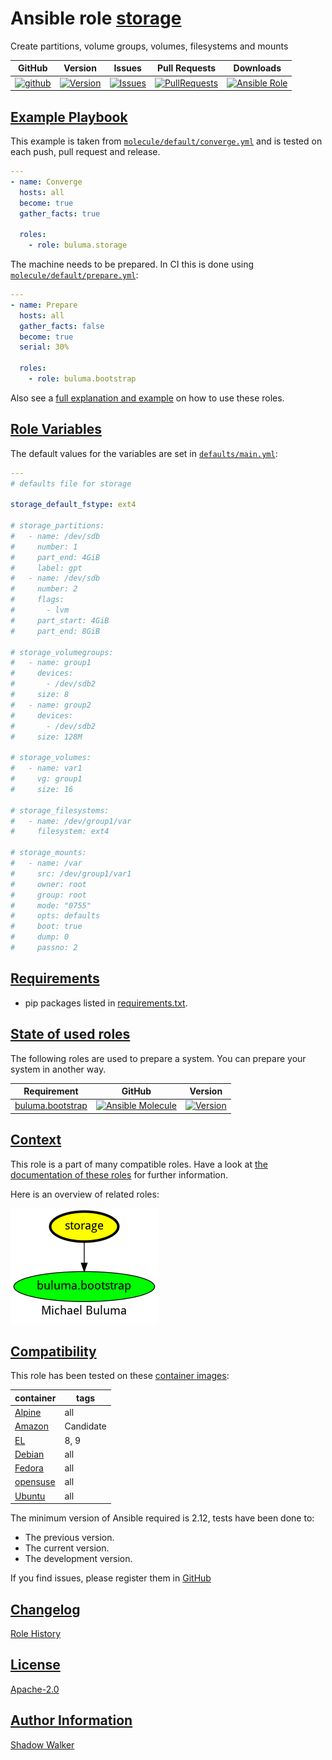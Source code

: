 # Ansible role [storage](https://galaxy.ansible.com/ui/standalone/roles/buluma/storage/documentation)

Create partitions, volume groups, volumes, filesystems and mounts

|GitHub|Version|Issues|Pull Requests|Downloads|
|------|-------|------|-------------|---------|
|[![github](https://github.com/buluma/ansible-role-storage/actions/workflows/molecule.yml/badge.svg)](https://github.com/buluma/ansible-role-storage/actions/workflows/molecule.yml)|[![Version](https://img.shields.io/github/release/buluma/ansible-role-storage.svg)](https://github.com/buluma/ansible-role-storage/releases/)|[![Issues](https://img.shields.io/github/issues/buluma/ansible-role-storage.svg)](https://github.com/buluma/ansible-role-storage/issues/)|[![PullRequests](https://img.shields.io/github/issues-pr-closed-raw/buluma/ansible-role-storage.svg)](https://github.com/buluma/ansible-role-storage/pulls/)|[![Ansible Role](https://img.shields.io/ansible/role/d/buluma/storage)](https://galaxy.ansible.com/ui/standalone/roles/buluma/storage/documentation)|

## [Example Playbook](#example-playbook)

This example is taken from [`molecule/default/converge.yml`](https://github.com/buluma/ansible-role-storage/blob/master/molecule/default/converge.yml) and is tested on each push, pull request and release.

```yaml
---
- name: Converge
  hosts: all
  become: true
  gather_facts: true

  roles:
    - role: buluma.storage
```

The machine needs to be prepared. In CI this is done using [`molecule/default/prepare.yml`](https://github.com/buluma/ansible-role-storage/blob/master/molecule/default/prepare.yml):

```yaml
---
- name: Prepare
  hosts: all
  gather_facts: false
  become: true
  serial: 30%

  roles:
    - role: buluma.bootstrap
```

Also see a [full explanation and example](https://buluma.github.io/how-to-use-these-roles.html) on how to use these roles.

## [Role Variables](#role-variables)

The default values for the variables are set in [`defaults/main.yml`](https://github.com/buluma/ansible-role-storage/blob/master/defaults/main.yml):

```yaml
---
# defaults file for storage

storage_default_fstype: ext4

# storage_partitions:
#   - name: /dev/sdb
#     number: 1
#     part_end: 4GiB
#     label: gpt
#   - name: /dev/sdb
#     number: 2
#     flags:
#       - lvm
#     part_start: 4GiB
#     part_end: 8GiB

# storage_volumegroups:
#   - name: group1
#     devices:
#       - /dev/sdb2
#     size: 8
#   - name: group2
#     devices:
#       - /dev/sdb2
#     size: 128M

# storage_volumes:
#   - name: var1
#     vg: group1
#     size: 16

# storage_filesystems:
#   - name: /dev/group1/var
#     filesystem: ext4

# storage_mounts:
#   - name: /var
#     src: /dev/group1/var1
#     owner: root
#     group: root
#     mode: "0755"
#     opts: defaults
#     boot: true
#     dump: 0
#     passno: 2
```

## [Requirements](#requirements)

- pip packages listed in [requirements.txt](https://github.com/buluma/ansible-role-storage/blob/master/requirements.txt).

## [State of used roles](#state-of-used-roles)

The following roles are used to prepare a system. You can prepare your system in another way.

| Requirement | GitHub | Version |
|-------------|--------|--------|
|[buluma.bootstrap](https://galaxy.ansible.com/buluma/bootstrap)|[![Ansible Molecule](https://github.com/buluma/ansible-role-bootstrap/actions/workflows/molecule.yml/badge.svg)](https://github.com/buluma/ansible-role-bootstrap/actions/workflows/molecule.yml)|[![Version](https://img.shields.io/github/release/buluma/ansible-role-bootstrap.svg)](https://github.com/shadowwalker/ansible-role-bootstrap)|

## [Context](#context)

This role is a part of many compatible roles. Have a look at [the documentation of these roles](https://buluma.github.io/) for further information.

Here is an overview of related roles:

![dependencies](https://raw.githubusercontent.com/buluma/ansible-role-storage/png/requirements.png "Dependencies")

## [Compatibility](#compatibility)

This role has been tested on these [container images](https://hub.docker.com/u/buluma):

|container|tags|
|---------|----|
|[Alpine](https://hub.docker.com/r/buluma/alpine)|all|
|[Amazon](https://hub.docker.com/r/buluma/amazonlinux)|Candidate|
|[EL](https://hub.docker.com/r/buluma/enterpriselinux)|8, 9|
|[Debian](https://hub.docker.com/r/buluma/debian)|all|
|[Fedora](https://hub.docker.com/r/buluma/fedora)|all|
|[opensuse](https://hub.docker.com/r/buluma/opensuse)|all|
|[Ubuntu](https://hub.docker.com/r/buluma/ubuntu)|all|

The minimum version of Ansible required is 2.12, tests have been done to:

- The previous version.
- The current version.
- The development version.

If you find issues, please register them in [GitHub](https://github.com/buluma/ansible-role-storage/issues)

## [Changelog](#changelog)

[Role History](https://github.com/buluma/ansible-role-storage/blob/master/CHANGELOG.md)

## [License](#license)

[Apache-2.0](https://github.com/buluma/ansible-role-storage/blob/master/LICENSE)

## [Author Information](#author-information)

[Shadow Walker](https://buluma.github.io/)

